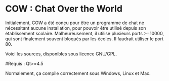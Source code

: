 COW : Chat Over the World
======

Initialement, COW a été conçu pour être un programme de chat ne nécessitant aucune installation, pour pouvoir être utilisé depuis son établissement scolaire.
Malheureusement, il utilise plusieurs ports >=10000, qui sont finalement souvent bloqués par les écoles. Il faudrait utiliser le port 80.

Voici les sources, disponibles sous licence GNU/GPL.

#Requis :
Qt>=4.5

Normalement, ça compile correctement sous Windows, Linux et Mac.
